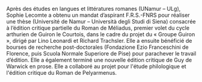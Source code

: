 Après des études en langues et littératures romanes (UNamur – ULg), Sophie Lecomte
                  a obtenu un mandat d’aspirant F.R.S.-FNRS pour réaliser une thèse (Université de
                  Namur – Università degli Studi di Siena) consacrée à l’édition critique partielle
                  du <hi rend="italique">Roman de Méliadus</hi>, premier volet du cycle arthurien de
                     <hi rend="italique">Guiron le Courtois</hi>, dans le cadre du projet du «
                  Groupe Guiron », dirigé par Lino Leonardi et Richard Trachsler. Elle a ensuite
                  bénéficié de bourses de recherche post-doctorales (Fondazione Ezio Franceschini de
                  Florence, puis Scuola Normale Superiore de Pise) pour parachever le travail
                  d’édition. Elle a également terminé une nouvelle édition critique de <hi
                     rend="italique">Guy de Warwick</hi> en prose. Elle a collaboré au projet pour
                  l'étude philologique<!-- Link to Étude codico --> et l'édition critique du <hi
                     rend="italique">Roman de Pelyarmenus</hi><!-- Link to Edition -->.